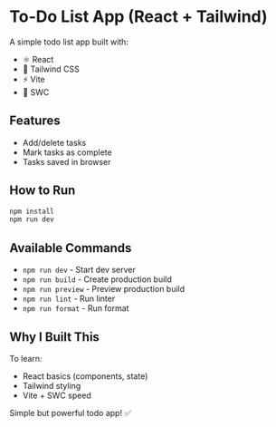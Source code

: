 # To-Do List App (React + Tailwind)

A simple todo list app built with:

- ⚛️ React
- 🎨 Tailwind CSS
- ⚡ Vite
- 🦀 SWC

## Features

- Add/delete tasks
- Mark tasks as complete
- Tasks saved in browser

## How to Run

```bash
npm install
npm run dev
```

## Available Commands

- `npm run dev` - Start dev server
- `npm run build` - Create production build
- `npm run preview` - Preview production build
- `npm run lint` - Run linter
- `npm run format` - Run format

## Why I Built This

To learn:

- React basics (components, state)
- Tailwind styling
- Vite + SWC speed

Simple but powerful todo app! ✅
